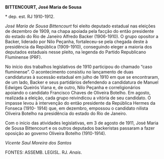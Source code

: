 **BITTENCOURT, José Maria de Sousa**

\* dep. est. RJ 1910-1912.

*José Maria de Sousa Bittencourt* foi eleito deputado estadual nas
eleições de dezembro de 1909, na chapa apoiada pela facção do então
presidente do estado do Rio de Janeiro Alfredo Backer (1906-1910). O
grupo opositor a Backer, liderado por Nilo Peçanha, fortaleceu-se pela
chegada deste à presidência da República (1909-1910), conseguindo eleger
a maioria dos deputados estaduais nesse pleito, na legenda do Partido
Republicano Fluminense (PRF).

No início dos trabalhos legislativos de 1910 participou do chamado “caso
fluminense”. O acontecimento consistiu no lançamento de duas
candidaturas à sucessão estadual em julho de 1910 em que se encontraram,
de um lado, Backer e seus partidários defendendo a candidatura de Manuel
Edwiges Queirós Viana e, de outro, Nilo Peçanha e correligionários
apoiando o candidato Francisco Chaves de Oliveira Botelho. Em agosto,
realizada a eleição, cada grupo reivindicou a vitória de seu candidato.
O impasse levou à intervenção do então presidente da República Hermes da
Fonseca (1910- 1914) que, em dezembro, empossou o candidato nilista
Oliveira Botelho na presidência do estado do Rio de Janeiro.

Com o início das atividades legislativas, em 3 de agosto de 1911, José
Maria de Sousa Bittencourt e os outros deputados backeristas passaram a
fazer oposição ao governo Oliveira Botelho (1910-1914).

*Vicente Saul Moreira dos Santos*

FONTES: ASSEMB. LEGISL. RJ. *Anais*.
